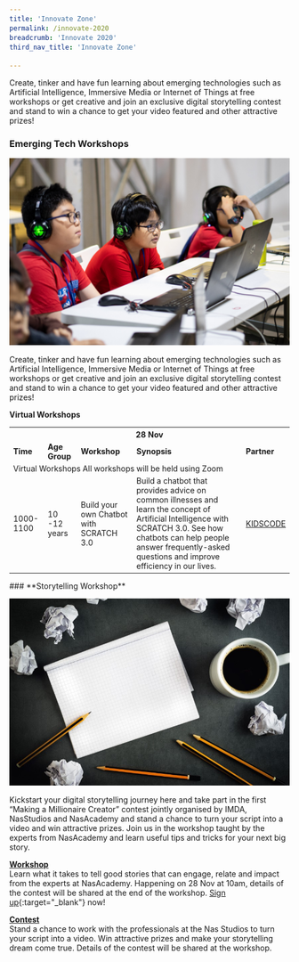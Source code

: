 ```yaml
---
title: 'Innovate Zone'
permalink: /innovate-2020
breadcrumb: 'Innovate 2020'
third_nav_title: 'Innovate Zone'

---
```


Create, tinker and have fun learning about emerging technologies such as Artificial Intelligence, Immersive Media or Internet of Things at free workshops or get creative and join an exclusive digital storytelling contest and stand to win a chance to get your video featured and other attractive prizes! 


### **Emerging Tech Workshops**

![1](/images/innovate/Workshop.jpg)

Create, tinker and have fun learning about emerging technologies such as Artificial Intelligence, Immersive Media or Internet of Things at free workshops or get creative and join an exclusive digital storytelling contest and stand to win a chance to get your video featured and other attractive prizes! 

<div class="row">
  <b>Virtual Workshops</b>

<table>
  <tr>
    <th colspan="5"><b>28 Nov</b></th>
  </tr>
  <tr>
    <td><b>Time</b></td>
    <td><b>Age Group</b></td>
    <td><b>Workshop</b></td>
    <td><b>Synopsis</b></td>
    <td><b>Partner</b></td>
  </tr>
  <tr>
    <td colspan="5">Virtual Workshops All workshops will be held using Zoom</td>
  <tr>
    <td>1000-1100</td>
    <td>10 -12 years</td>
    <td>Build your own Chatbot with SCRATCH 3.0</td>
  <td>Build a chatbot that provides advice on common illnesses and learn the concept of Artificial Intelligence with SCRATCH 3.0. See how chatbots can help people answer frequently-asked questions and improve efficiency in our lives.</td>
  <td><a href="http://www.kidscode.sg/" target="_blank">KIDSCODE</a></td>
  </tr>
</table>
</div>

<div class="row">
### **Storytelling Workshop**

![2](/images/innovate/Storytelling.jpg)

Kickstart your digital storytelling journey here and take part in the first “Making a Millionaire Creator”  contest jointly organised by IMDA, NasStudios and NasAcademy and stand a chance to turn your script into a video and win attractive prizes. Join us in the workshop taught by the experts from NasAcademy and learn useful tips and tricks for your next big story.

<u><b>Workshop</b></u><br>
Learn what it takes to tell good stories that can engage, relate and impact from the experts at NasAcademy. Happening on 28 Nov at 10am, details of the contest will be shared at the end of the workshop. [Sign up](https://www.google.com){:target="_blank"} now!

<u><b>Contest</b></u><br>
Stand a chance to work with the professionals at the Nas Studios to turn your script into a video. Win attractive prizes and make your storytelling dream come true. Details of the contest will be shared at the workshop.

</div>
